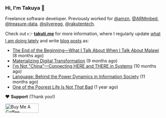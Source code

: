 ### Hi, I'm Takuya 👋

Freelance software developer. Previously worked for [@amzn](https://github.com/amzn), [@ARMmbed](https://github.com/ARMmbed), [@treasure-data](https://github.com/treasure-data), [@silveregg](https://github.com/silveregg), [@rakutentech](https://github.com/rakutentech).

Check out 👉 **[takuti.me](https://takuti.me/)** for more information, where I regularly update [what I am doing lately](https://takuti.me/now/) and write [blog posts](https://takuti.me/note/) as:


- [The End of the Beginning—What I Talk About When I Talk About Malawi](https://takuti.me/note/one-year-in-malawi/) (8 months ago)
- [Materializing Digital Transformation](https://takuti.me/note/materializing-dx/) (9 months ago)
- [I&#39;m Not &#34;China&#34;—Connecting HERE and THERE in Systems](https://takuti.me/note/my-identity-in-malawi/) (10 months ago)
- [Language: Behind the Power Dynamics in Information Society](https://takuti.me/note/power-of-language/) (11 months ago)
- [One of the Poorest Life Is Not *That* Bad](https://takuti.me/note/malawian-personal-finance/) (1 year ago)

❤️ **Support** (Thank you!)

<a href="https://www.buymeacoffee.com/takuti" target="_blank"><img src="https://cdn.buymeacoffee.com/buttons/v2/default-yellow.png" alt="Buy Me A Coffee" style="height: 30px !important;width: 108px !important;" ></a>
